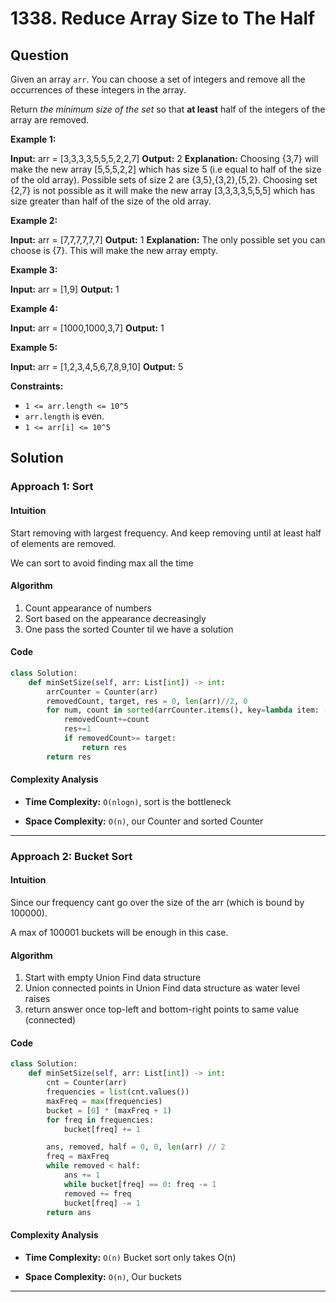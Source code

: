 
# 1338. Reduce Array Size to The Half

## Question

Given an array  `arr`. You can choose a set of integers and remove all the occurrences of these integers in the array.

Return  _the minimum size of the set_  so that  **at least**  half of the integers of the array are removed.

**Example 1:**

**Input:** arr = [3,3,3,3,5,5,5,2,2,7]
**Output:** 2
**Explanation:** Choosing {3,7} will make the new array [5,5,5,2,2] which has size 5 (i.e equal to half of the size of the old array).
Possible sets of size 2 are {3,5},{3,2},{5,2}.
Choosing set {2,7} is not possible as it will make the new array [3,3,3,3,5,5,5] which has size greater than half of the size of the old array.

**Example 2:**

**Input:** arr = [7,7,7,7,7,7]
**Output:** 1
**Explanation:** The only possible set you can choose is {7}. This will make the new array empty.

**Example 3:**

**Input:** arr = [1,9]
**Output:** 1

**Example 4:**

**Input:** arr = [1000,1000,3,7]
**Output:** 1

**Example 5:**

**Input:** arr = [1,2,3,4,5,6,7,8,9,10]
**Output:** 5

**Constraints:**

- `1 <= arr.length <= 10^5`
- `arr.length`  is even.
- `1 <= arr[i] <= 10^5`

## Solution

### Approach 1: Sort

#### Intuition

Start removing with largest frequency. And keep removing until at least half of elements are removed.

We can sort to avoid finding max all the time

#### Algorithm

1. Count appearance of numbers
2. Sort based on the appearance decreasingly
3. One pass the sorted Counter til we have a solution

#### Code

```python
class Solution:
    def minSetSize(self, arr: List[int]) -> int:
        arrCounter = Counter(arr)
        removedCount, target, res = 0, len(arr)//2, 0
        for num, count in sorted(arrCounter.items(), key=lambda item: -item[1]):
            removedCount+=count
            res+=1
            if removedCount>= target:
                return res
        return res
```

#### Complexity Analysis

- **Time Complexity:** `O(nlogn)`, sort is the bottleneck
  
- **Space Complexity:** `O(n)`, our Counter and sorted Counter

---

### Approach 2: Bucket Sort

#### Intuition

Since our frequency cant go over the size of the arr (which is bound by 100000).

A max of 100001 buckets will be enough in this case.

#### Algorithm

1. Start with empty Union Find data structure
2. Union connected points in Union Find data structure as water level raises
3. return answer once top-left and bottom-right points to same value (connected)

#### Code

```python
class Solution:
    def minSetSize(self, arr: List[int]) -> int:
        cnt = Counter(arr)
        frequencies = list(cnt.values())
        maxFreq = max(frequencies)
        bucket = [0] * (maxFreq + 1)
        for freq in frequencies:
            bucket[freq] += 1

        ans, removed, half = 0, 0, len(arr) // 2
        freq = maxFreq
        while removed < half:
            ans += 1
            while bucket[freq] == 0: freq -= 1
            removed += freq
            bucket[freq] -= 1
        return ans
```

#### Complexity Analysis

- **Time Complexity:** `O(n)` Bucket sort only takes O(n)
  
- **Space Complexity:** `O(n)`, Our buckets

---
